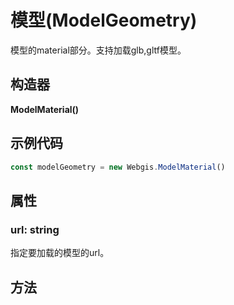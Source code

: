 # 模型(ModelGeometry)

模型的material部分。支持加载glb,gltf模型。

## 构造器

**ModelMaterial()**

## 示例代码

```js
const modelGeometry = new Webgis.ModelMaterial()
```

## 属性

### url: string

指定要加载的模型的url。

## 方法

